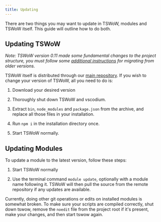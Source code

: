 ```yaml
---
title: Updating
---
```


There are two things you may want to update in TSWoW, modules and TSWoW itself. This guide will outline how to do both.

## Updating TSWoW

_Note: TSWoW version 0.11 made some fundamental changes to the project structure, you must follow some [additional instructions](todo) for migrating from older versions._ 

TSWoW itself is distributed through our [main repository](https://github.com/tswow/tswow/releases). If you wish to change your version of TSWoW, all you need to do is:

1. Download your desired version 

2. Thoroughly shut down TSWoW and vscodium. 

3. Extract `bin`, `node_modules` and `package.json` from the archive, and replace all those files in your installation.

4. Run `npm i` in the installation directory once.

5. Start TSWoW normally.

## Updating Modules

To update a module to the latest version, follow these steps:

1. Start TSWoW normally

2. Use the terminal command `module update`, optionally with a module name following it. TSWoW will then pull the source from the remote repository if any updates are available.

Currently, doing other git operations or edits on installed modules is somewhat broken. To make sure your scripts are compiled correctly, shut down tswow, remove the `noedit` file from the project root if it's present, make your changes, and then start tswow again.
